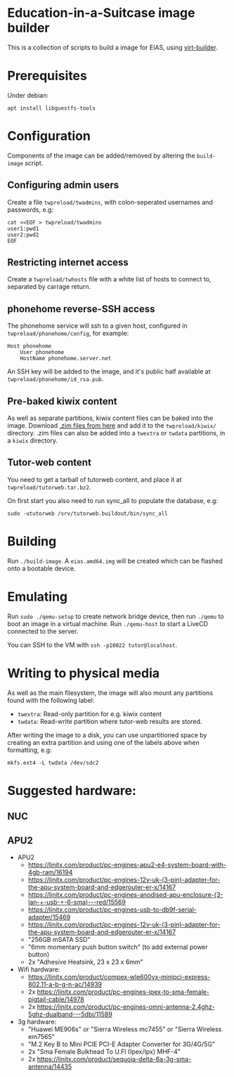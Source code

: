 # Education-in-a-Suitcase image builder

This is a collection of scripts to build a image for EIAS, using
[virt-builder](https://developer.fedoraproject.org/tools/virt-builder/about.html).

# Prerequisites

Under debian:

    apt install libguestfs-tools

# Configuration

Components of the image can be added/removed by altering the ``build-image`` script.

## Configuring admin users

Create a file ``twpreload/twadmins``, with colon-seperated usernames and passwords, e.g:

```
cat <<EOF > twpreload/twadmins
user1:pwd1
user2:pwd2
EOF
```

## Restricting internet access

Create a ``twpreload/twhosts`` file with a white list of hosts to connect to, separated by carrage return.

## phonehome reverse-SSH access

The phonehome service will ssh to a given host, configured in ``twpreload/phonehome/config``, for example:

```
Host phonehome
    User phonehome
    HostName phonehome.server.net
```

An SSH key will be added to the image, and it's public half available at ``twpreload/phonehome/id_rsa.pub``.

## Pre-baked kiwix content

As well as separate partitions, kiwix content files can be baked into the image.
Download [.zim files from here](https://wiki.kiwix.org/wiki/Content_in_all_languages) and add it to the
``twpreload/kiwix/`` directory. .zim files can also be added into a ``twextra``
or ``twdata`` partitions, in a ``kiwix`` directory.

## Tutor-web content

You need to get a tarball of tutorweb content, and place it at ``twpreload/tutorweb.tar.bz2``.

On first start you also need to run sync_all to populate the database, e.g:

    sudo -ututorweb /srv/tutorweb.buildout/bin/sync_all

# Building

Run ``./build-image``. A ``eias.amd64.img`` will be created which can be flashed onto a bootable device.

# Emulating

Run ``sudo ./qemu-setup`` to create network bridge device, then run ``./qemu``
to boot an image in a virtual machine. Run ``./qemu-host`` to start a LiveCD
connected to the server.

You can SSH to the VM with ``ssh -p10022 tutor@localhost``.

# Writing to physical media

As well as the main filesystem, the image will also mount any partitions found
with the following label:

* ``twextra``: Read-only partition for e.g. kiwix content
* ``twdata``: Read-write partition where tutor-web results are stored.

After writing the image to a disk, you can use unpartitioned space by creating
an extra partition and using one of the labels above when formatting, e.g:

    mkfs.ext4 -L twdata /dev/sdc2

# Suggested hardware:

## NUC

## APU2

* APU2
  * https://linitx.com/product/pc-engines-apu2-e4-system-board-with-4gb-ram/16194
  * https://linitx.com/product/pc-engines-12v-uk-(3-pin)-adapter-for-the-apu-system-board-and-edgerouter-er-x/14167
  * https://linitx.com/product/pc-engines-anodised-apu-enclosure-(3-lan-+-usb-+-6-sma)---red/15569
  * https://linitx.com/product/pc-engines-usb-to-db9f-serial-adapter/15469
  * https://linitx.com/product/pc-engines-12v-uk-(3-pin)-adapter-for-the-apu-system-board-and-edgerouter-er-x/14167
  * "256GB mSATA SSD"
  * "6mm momentary push button switch" (to add external power button)
  * 2x "Adhesive Heatsink, 23 x 23 x 6mm"
* Wifi hardware:
  * https://linitx.com/product/compex-wle600vx-minipci-express-802.11-a-b-g-n-ac/14939
  * 2x https://linitx.com/product/pc-engines-ipex-to-sma-female-pigtail-cable/14978
  * 2x https://linitx.com/product/pc-engines-omni-antenna-2.4ghz-5ghz-dualband---5dbi/11589
* 3g hardware:
  * "Huawei ME906s" or "Sierra Wireless mc7455" or "Sierra Wireless em7565"
  * "M.2 Key B to Mini PCIE PCI-E Adapter Converter for 3G/4G/5G"
  * 2x "Sma Female Bulkhead To U.Fl (Ipex/Ipx) MHF-4"
  * 2x https://linitx.com/product/sequoia-delta-6a-3g-sma-antenna/14435
